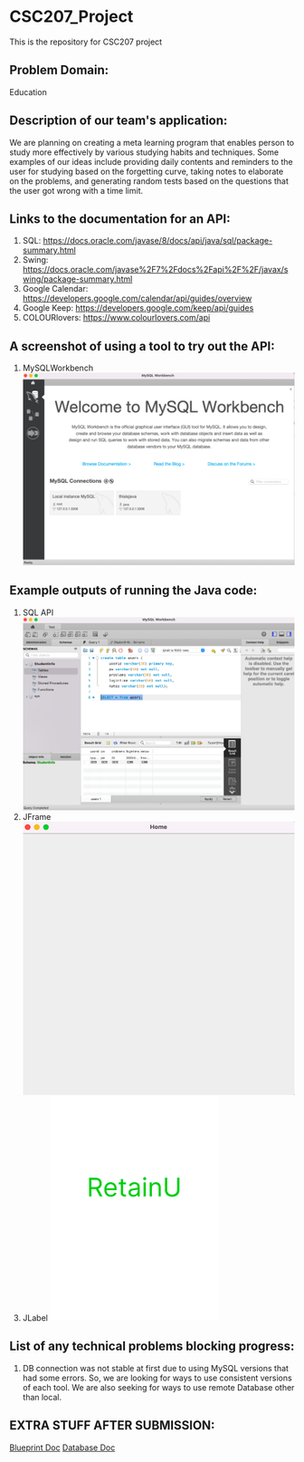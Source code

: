 # CSC207_Project #
This is the repository for CSC207 project

## Problem Domain: ## 
Education 

## Description of our team's application: ## 
We are planning on creating a meta learning program that enables person to study more effectively by 
various studying habits and techniques. Some examples of our ideas include providing daily contents and reminders
to the user for studying based on the forgetting curve, taking notes to elaborate on the problems, and 
generating random tests based on the questions that the user got wrong with a time limit.

## Links to the documentation for an API: ##
1. SQL: https://docs.oracle.com/javase/8/docs/api/java/sql/package-summary.html
2. Swing: https://docs.oracle.com/javase%2F7%2Fdocs%2Fapi%2F%2F/javax/swing/package-summary.html
3. Google Calendar: https://developers.google.com/calendar/api/guides/overview
4. Google Keep: https://developers.google.com/keep/api/guides
5. COLOURlovers: https://www.colourlovers.com/api

## A screenshot of using a tool to try out the API: ##
1. MySQLWorkbench
![alt text](screenshots/tool1.png)

## Example outputs of running the Java code: ##
1. SQL API 
![alt text](screenshots/result1.png)
2. JFrame
![alt text](screenshots/jframe.png)
3. JLabel
![alt text](screenshots/jlabel.png)
## List of any technical problems blocking progress: ##
1. DB connection was not stable at first due to using MySQL versions that had some errors. So, we are looking for ways
to use consistent versions of each tool. We are also seeking for ways to use remote Database other than local.


## EXTRA STUFF AFTER SUBMISSION:
[Blueprint Doc](https://docs.google.com/document/d/1Qe5xSqrnpWM_gSg8DE8uHTsgpN23RaOajl9ljiG9al0/edit)
[Database Doc](https://docs.google.com/document/d/1AO3z1xhB5Si0dNNukaidDW1yCEeSYMsriGN_U_XlVO8/edit)
